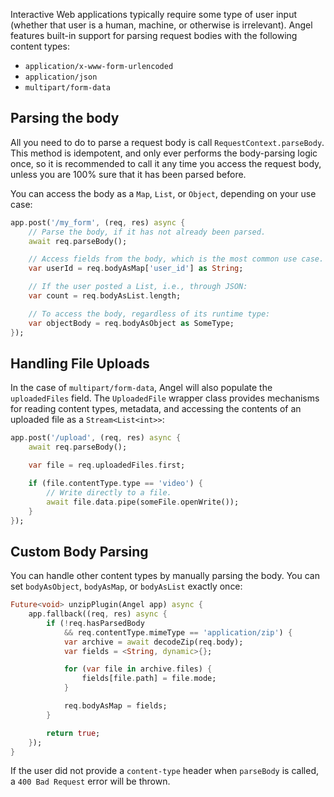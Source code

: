 Interactive Web applications typically require some type of user input (whether that user is a human,
machine, or otherwise is irrelevant). Angel features built-in support for parsing request bodies with the
following content types:
* `application/x-www-form-urlencoded`
* `application/json`
* `multipart/form-data`

## Parsing the body
All you need to do to parse a request body is call `RequestContext.parseBody`. This method
is idempotent, and only ever performs the body-parsing logic once, so it is recommended to call
it any time you access the request body, unless you are 100% sure that it has been parsed before.

You can access the body as a `Map`, `List`, or `Object`, depending on your use case:

```dart
app.post('/my_form', (req, res) async {
    // Parse the body, if it has not already been parsed.
    await req.parseBody();

    // Access fields from the body, which is the most common use case.
    var userId = req.bodyAsMap['user_id'] as String;

    // If the user posted a List, i.e., through JSON:
    var count = req.bodyAsList.length;

    // To access the body, regardless of its runtime type:
    var objectBody = req.bodyAsObject as SomeType;
});
```

## Handling File Uploads
In the case of `multipart/form-data`, Angel will also populate the `uploadedFiles` field.
The `UploadedFile` wrapper class provides mechanisms for reading content types, metadata, and
accessing the contents of an uploaded file as a `Stream<List<int>>`:

```dart
app.post('/upload', (req, res) async {
    await req.parseBody();

    var file = req.uploadedFiles.first;

    if (file.contentType.type == 'video') {
        // Write directly to a file.
        await file.data.pipe(someFile.openWrite());
    }
});
```

## Custom Body Parsing
You can handle other content types by manually parsing the body.
You can set `bodyAsObject`, `bodyAsMap`, or `bodyAsList` exactly
once:

```dart
Future<void> unzipPlugin(Angel app) async {
    app.fallback((req, res) async {
        if (!req.hasParsedBody
            && req.contentType.mimeType == 'application/zip') {
            var archive = await decodeZip(req.body);
            var fields = <String, dynamic>{};

            for (var file in archive.files) {
                fields[file.path] = file.mode;
            }

            req.bodyAsMap = fields;
        }

        return true;
    });
}
```

If the user did not provide a `content-type` header when `parseBody` is called, a `400 Bad Request` error
will be thrown.